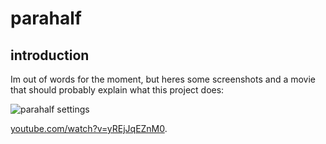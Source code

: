 parahalf
========

introduction
------------

Im out of words for the moment, but heres some screenshots and a movie that should probably explain what this project does:

![parahalf settings](http://i.imgur.com/duRBw.png "Settings screen")

[youtube.com/watch?v=yREjJqEZnM0](http://www.youtube.com/watch?v=yREjJqEZnM0).
